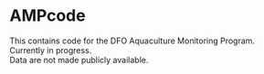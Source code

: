 # AMPcode

This contains code for the DFO Aquaculture Monitoring Program. \
Currently in progress. \
Data are not made publicly available.
